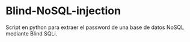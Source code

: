 # Blind-NoSQL-injection
Script en python para extraer el password de una base de datos NoSQL mediante Blind SQLi.
